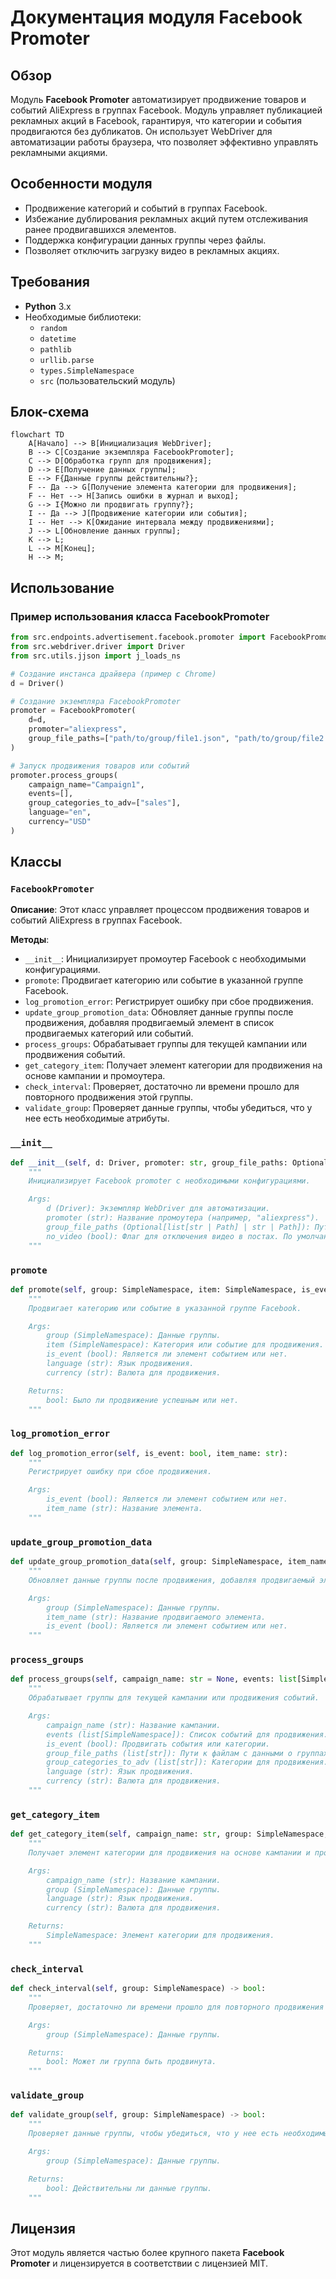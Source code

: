 # Документация модуля Facebook Promoter

## Обзор

Модуль **Facebook Promoter** автоматизирует продвижение товаров и событий AliExpress в группах Facebook. Модуль управляет публикацией рекламных акций в Facebook, гарантируя, что категории и события продвигаются без дубликатов. Он использует WebDriver для автоматизации работы браузера, что позволяет эффективно управлять рекламными акциями.

## Особенности модуля

- Продвижение категорий и событий в группах Facebook.
- Избежание дублирования рекламных акций путем отслеживания ранее продвигавшихся элементов.
- Поддержка конфигурации данных группы через файлы.
- Позволяет отключить загрузку видео в рекламных акциях.

## Требования

- **Python** 3.x
- Необходимые библиотеки:
  - `random`
  - `datetime`
  - `pathlib`
  - `urllib.parse`
  - `types.SimpleNamespace`
  - `src` (пользовательский модуль)

## Блок-схема

```mermaid
flowchart TD
    A[Начало] --> B[Инициализация WebDriver];
    B --> C[Создание экземпляра FacebookPromoter];
    C --> D[Обработка групп для продвижения];
    D --> E[Получение данных группы];
    E --> F{Данные группы действительны?};
    F -- Да --> G[Получение элемента категории для продвижения];
    F -- Нет --> H[Запись ошибки в журнал и выход];
    G --> I{Можно ли продвигать группу?};
    I -- Да --> J[Продвижение категории или события];
    I -- Нет --> K[Ожидание интервала между продвижениями];
    J --> L[Обновление данных группы];
    K --> L;
    L --> M[Конец];
    H --> M;
```

## Использование

### Пример использования класса FacebookPromoter

```python
from src.endpoints.advertisement.facebook.promoter import FacebookPromoter
from src.webdriver.driver import Driver
from src.utils.jjson import j_loads_ns

# Создание инстанса драйвера (пример с Chrome)
d = Driver()

# Создание экземпляра FacebookPromoter
promoter = FacebookPromoter(
    d=d,
    promoter="aliexpress",
    group_file_paths=["path/to/group/file1.json", "path/to/group/file2.json"]
)

# Запуск продвижения товаров или событий
promoter.process_groups(
    campaign_name="Campaign1",
    events=[],
    group_categories_to_adv=["sales"],
    language="en",
    currency="USD"
)
```

## Классы

### `FacebookPromoter`

**Описание**:
Этот класс управляет процессом продвижения товаров и событий AliExpress в группах Facebook.

**Методы**:

- `__init__`: Инициализирует промоутер Facebook с необходимыми конфигурациями.
- `promote`: Продвигает категорию или событие в указанной группе Facebook.
- `log_promotion_error`: Регистрирует ошибку при сбое продвижения.
- `update_group_promotion_data`: Обновляет данные группы после продвижения, добавляя продвигаемый элемент в список продвигаемых категорий или событий.
- `process_groups`: Обрабатывает группы для текущей кампании или продвижения событий.
- `get_category_item`: Получает элемент категории для продвижения на основе кампании и промоутера.
- `check_interval`: Проверяет, достаточно ли времени прошло для повторного продвижения этой группы.
- `validate_group`: Проверяет данные группы, чтобы убедиться, что у нее есть необходимые атрибуты.

### `__init__`

```python
def __init__(self, d: Driver, promoter: str, group_file_paths: Optional[list[str | Path] | str | Path] = None, no_video: bool = False):
    """
    Инициализирует Facebook promoter с необходимыми конфигурациями.

    Args:
        d (Driver): Экземпляр WebDriver для автоматизации.
        promoter (str): Название промоутера (например, "aliexpress").
        group_file_paths (Optional[list[str | Path] | str | Path]): Пути к файлам с данными о группах.
        no_video (bool): Флаг для отключения видео в постах. По умолчанию `False`.
    """
```

### `promote`

```python
def promote(self, group: SimpleNamespace, item: SimpleNamespace, is_event: bool = False, language: str = None, currency: str = None) -> bool:
    """
    Продвигает категорию или событие в указанной группе Facebook.

    Args:
        group (SimpleNamespace): Данные группы.
        item (SimpleNamespace): Категория или событие для продвижения.
        is_event (bool): Является ли элемент событием или нет.
        language (str): Язык продвижения.
        currency (str): Валюта для продвижения.

    Returns:
        bool: Было ли продвижение успешным или нет.
    """
```

### `log_promotion_error`

```python
def log_promotion_error(self, is_event: bool, item_name: str):
    """
    Регистрирует ошибку при сбое продвижения.

    Args:
        is_event (bool): Является ли элемент событием или нет.
        item_name (str): Название элемента.
    """
```

### `update_group_promotion_data`

```python
def update_group_promotion_data(self, group: SimpleNamespace, item_name: str, is_event: bool = False):
    """
    Обновляет данные группы после продвижения, добавляя продвигаемый элемент в список продвигаемых категорий или событий.

    Args:
        group (SimpleNamespace): Данные группы.
        item_name (str): Название продвигаемого элемента.
        is_event (bool): Является ли элемент событием или нет.
    """
```

### `process_groups`

```python
def process_groups(self, campaign_name: str = None, events: list[SimpleNamespace] = None, is_event: bool = False, group_file_paths: list[str] = None, group_categories_to_adv: list[str] = ['sales'], language: str = None, currency: str = None):
    """
    Обрабатывает группы для текущей кампании или продвижения событий.

    Args:
        campaign_name (str): Название кампании.
        events (list[SimpleNamespace]): Список событий для продвижения.
        is_event (bool): Продвигать события или категории.
        group_file_paths (list[str]): Пути к файлам с данными о группах.
        group_categories_to_adv (list[str]): Категории для продвижения.
        language (str): Язык продвижения.
        currency (str): Валюта для продвижения.
    """
```

### `get_category_item`

```python
def get_category_item(self, campaign_name: str, group: SimpleNamespace, language: str, currency: str) -> SimpleNamespace:
    """
    Получает элемент категории для продвижения на основе кампании и промоутера.

    Args:
        campaign_name (str): Название кампании.
        group (SimpleNamespace): Данные группы.
        language (str): Язык продвижения.
        currency (str): Валюта для продвижения.

    Returns:
        SimpleNamespace: Элемент категории для продвижения.
    """
```

### `check_interval`

```python
def check_interval(self, group: SimpleNamespace) -> bool:
    """
    Проверяет, достаточно ли времени прошло для повторного продвижения этой группы.

    Args:
        group (SimpleNamespace): Данные группы.

    Returns:
        bool: Может ли группа быть продвинута.
    """
```

### `validate_group`

```python
def validate_group(self, group: SimpleNamespace) -> bool:
    """
    Проверяет данные группы, чтобы убедиться, что у нее есть необходимые атрибуты.

    Args:
        group (SimpleNamespace): Данные группы.

    Returns:
        bool: Действительны ли данные группы.
    """
```

## Лицензия

Этот модуль является частью более крупного пакета **Facebook Promoter** и лицензируется в соответствии с лицензией MIT.